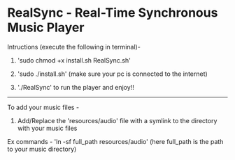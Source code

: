 # RealSync - Real-Time Synchronous Music Player

Intructions (execute the following in terminal)- 

1. 'sudo chmod +x install.sh RealSync.sh'

2. 'sudo ./install.sh' (make sure your pc is connected to the internet)

3. './RealSync' to run the player and enjoy!!

-------------------------------------------------------------------------

To add your music files - 

1. Add/Replace the 'resources/audio' file with a symlink to the directory with your music files

Ex commands - 'ln -sf full_path resources/audio'
(here full_path is the path to your music directory)
